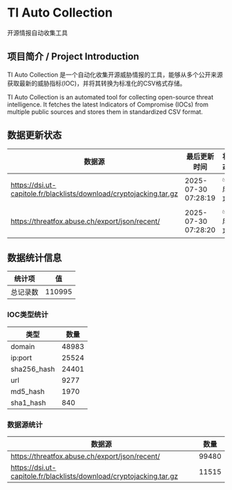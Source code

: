 # TI Auto Collection

 开源情报自动收集工具

## 项目简介 / Project Introduction

TI Auto Collection 是一个自动化收集开源威胁情报的工具，能够从多个公开来源获取最新的威胁指标(IOC)，并将其转换为标准化的CSV格式存储。

TI Auto Collection is an automated tool for collecting open-source threat intelligence. It fetches the latest Indicators of Compromise (IOCs) from multiple public sources and stores them in standardized CSV format.

## 数据更新状态

| 数据源 | 最后更新时间 | 状态 |
|--------|------------|------|
| https://dsi.ut-capitole.fr/blacklists/download/cryptojacking.tar.gz | 2025-07-30 07:28:19 | ✅ 成功 |
| https://threatfox.abuse.ch/export/json/recent/ | 2025-07-30 07:28:20 | ✅ 成功 |






























































































































## 数据统计信息

| 统计项 | 值 |
|--------|----|
| 总记录数 | 110995 |

### IOC类型统计

| 类型 | 数量 |
|------|------|
| domain | 48983 |
| ip:port | 25524 |
| sha256_hash | 24401 |
| url | 9277 |
| md5_hash | 1970 |
| sha1_hash | 840 |

### 数据源统计

| 数据源 | 数量 |
|--------|------|
| https://threatfox.abuse.ch/export/json/recent/ | 99480 |
| https://dsi.ut-capitole.fr/blacklists/download/cryptojacking.tar.gz | 11515 |
